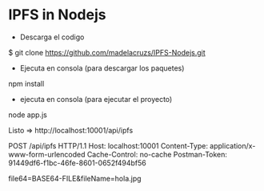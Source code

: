 # IPFS in Nodejs

* Descarga el codigo

$ git clone https://github.com/madelacruzs/IPFS-Nodejs.git
 
 * Ejecuta en consola (para descargar los paquetes)
 
 npm install
 
 * ejecuta en consola (para ejecutar el proyecto)
 
 node app.js
 
 Listo => http://localhost:10001/api/ipfs

POST /api/ipfs HTTP/1.1
Host: localhost:10001
Content-Type: application/x-www-form-urlencoded
Cache-Control: no-cache
Postman-Token: 91449df6-f1bc-46fe-8601-0652f494bf56

file64=BASE64-FILE&fileName=hola.jpg
 
